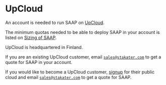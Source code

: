 # UpCloud

An account is needed to run SAAP on [UpCloud](https://upcloud.com/).

The minimum quotas needed to be able to deploy SAAP in your account is listed on [Sizing of SAAP](../../for-administrators/plan-your-environment/sizing.md).

UpCloud is headquartered in Finland.

If you are an existing UpCloud customer, email [`sales@stakater.com`](mailto:sales@stakater.com) to get a quote for SAAP in your account.

If you would like to become a UpCloud customer, [signup](https://signup.upcloud.com/) for their public cloud and email [`sales@stakater.com`](mailto:sales@stakater.com) to get a quote for SAAP.
